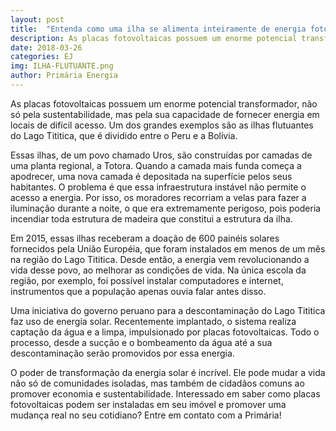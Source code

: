 ```yaml
---
layout: post
title:  "Entenda como uma ilha se alimenta inteiramente de energia fotovoltaica"
description: As placas fotovoltaicas possuem um enorme potencial transformador, não só pela sustentabilidade [...]
date: 2018-03-26
categories: EJ
img: ILHA-FLUTUANTE.png
author: Primária Energia
---
```


As placas fotovoltaicas possuem um enorme potencial transformador, não só pela sustentabilidade, mas pela sua capacidade de fornecer energia em locais de difícil acesso. Um dos grandes exemplos são as ilhas flutuantes do Lago Tititica, que é dividido entre o Peru e a Bolívia.

<div role="main" id="conta-de-luz-35e5f04fddf96517c6e0"></div>
<script type="text/javascript" src="https://d335luupugsy2.cloudfront.net/js/rdstation-forms/stable/rdstation-forms.min.js"></script>
<script type="text/javascript">
  new RDStationForms('conta-de-luz-35e5f04fddf96517c6e0-html', 'UA-113322286-1').createForm();
</script>
     
Essas ilhas, de um povo chamado Uros, são construídas por camadas de uma planta regional, a Totora. Quando a camada mais funda começa a apodrecer, uma nova camada é depositada na superfície pelos seus habitantes. O problema é que essa infraestrutura instável não permite o acesso a energia. Por isso, os moradores recorriam a velas para fazer a iluminação durante a noite, o que era extremamente perigoso, pois poderia incendiar toda estrutura de madeira que constitui a estrutura da ilha.
     
Em 2015, essas ilhas receberam a doação de 600 painéis solares fornecidos pela União Européia, que foram instalados em menos de um mês na região do Lago Tititica. Desde então, a energia vem revolucionando a vida desse povo, ao melhorar as condições de vida. Na única escola da região, por exemplo, foi possível instalar computadores e internet, instrumentos que a população apenas ouvia falar antes disso. 

Uma iniciativa do governo peruano para a descontaminação do Lago Tititica faz uso de energia solar. Recentemente implantado, o sistema realiza captação da água e a limpa, impulsionado por placas fotovoltaicas. Todo o processo, desde a sucção e o bombeamento da água até a sua descontaminação serão promovidos por essa energia. 
     
O poder de transformação da energia solar é incrível. Ele pode mudar a vida não só de comunidades isoladas, mas também de cidadãos comuns ao promover economia e sustentabilidade. Interessado em saber como placas fotovoltaicas podem ser instaladas em seu imóvel e promover uma mudança real no seu cotidiano? Entre em contato com a Primária!

<div role="main" id="conta-de-luz-35e5f04fddf96517c6e0"></div>
<script type="text/javascript" src="https://d335luupugsy2.cloudfront.net/js/rdstation-forms/stable/rdstation-forms.min.js"></script>
<script type="text/javascript">
  new RDStationForms('conta-de-luz-35e5f04fddf96517c6e0-html', 'UA-113322286-1').createForm();
</script>
